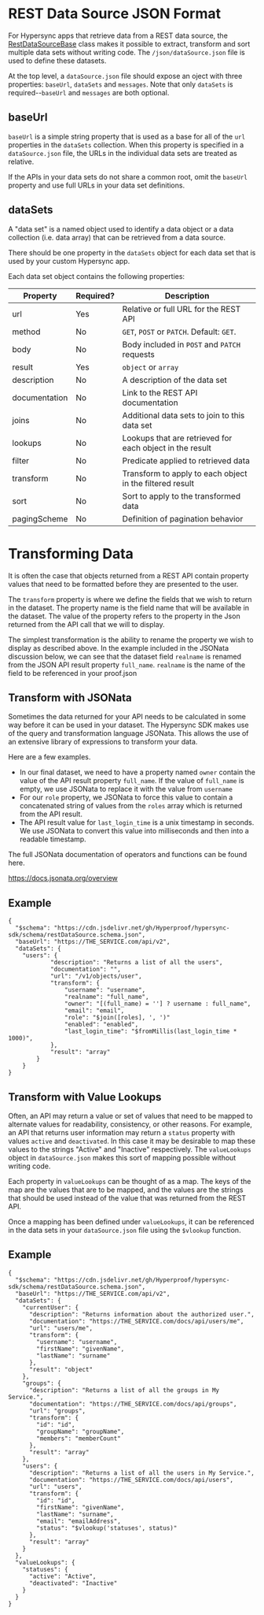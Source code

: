 # REST Data Source JSON Format

For Hypersync apps that retrieve data from a REST data source, the [RestDataSourceBase](./005-data-sources.md) class makes it possible to extract, transform and sort multiple data sets without writing code. The `/json/dataSource.json` file is used to define these datasets.

At the top level, a `dataSource.json` file should expose an oject with three properties: `baseUrl`, `dataSets` and `messages`. Note that only `dataSets` is required--`baseUrl` and `messages` are both optional.

## baseUrl

`baseUrl` is a simple string property that is used as a base for all of the `url` properties in the `dataSets` collection. When this property is specified in a `dataSource.json` file, the URLs in the individual data sets are treated as relative.

If the APIs in your data sets do not share a common root, omit the `baseUrl` property and use full URLs in your data set definitions.

## dataSets

A "data set" is a named object used to identify a data object or a data collection (i.e. data array) that can be retrieved from a data source.

There should be one property in the `dataSets` object for each data set that is used by your custom Hypersync app.

Each data set object contains the following properties:

| Property      | Required? | Description                                              |
| ------------- | --------- | -------------------------------------------------------- |
| url           | Yes       | Relative or full URL for the REST API                    |
| method        | No        | `GET`, `POST` or `PATCH`. Default: `GET`.                |
| body          | No        | Body included in `POST` and `PATCH` requests             |
| result        | Yes       | `object` or `array`                                      |
| description   | No        | A description of the data set                            |
| documentation | No        | Link to the REST API documentation                       |
| joins         | No        | Additional data sets to join to this data set            |
| lookups       | No        | Lookups that are retrieved for each object in the result |
| filter        | No        | Predicate applied to retrieved data                      |
| transform     | No        | Transform to apply to each object in the filtered result |
| sort          | No        | Sort to apply to the transformed data                    |
| pagingScheme  | No        | Definition of pagination behavior                        |

# Transforming Data

It is often the case that objects returned from a REST API contain property values that need to be formatted before they are presented to the user.

The `transform` property is where we define the fields that we wish to return in the dataset. The property name is the field name that will be available in the dataset.  The value of the property refers to the property in the Json returned from the API call that we will to display.

The simplest transformation is the ability to rename the property we wish to display as described above.  In the example included in the JSONata discussion below, we can see that the dataset field `realname` is renamed from the JSON API result property `full_name`. `realname` is the name of the field to be referenced in your proof.json

## Transform with JSONata

Sometimes the data returned for your API needs to be calculated in some way before it can be used in your dataset.  The Hypersync SDK makes use of  the query and transformation language JSONata. This allows the use of an extensive library of expressions to transform your data. 

Here are a few examples.

- In our final dataset, we need to have a property named `owner` contain the value of the API result property `full_name`.  If the value of `full_name` is empty, we use JSONata to replace it with the value from `username`
- For our `role` property, we JSONata to force this value to contain a concatenated string of values from the `roles` array which is returned from the API result.
- The API result value for `last_login_time` is a unix timestamp in seconds. We use JSONata to convert this value into milliseconds and then into a readable timestamp. 

The full JSONata documentation of operators and functions can be found here.

https://docs.jsonata.org/overview

## Example

```
{
  "$schema": "https://cdn.jsdelivr.net/gh/Hyperproof/hypersync-sdk/schema/restDataSource.schema.json",
  "baseUrl": "https://THE_SERVICE.com/api/v2",
  "dataSets": {
    "users": {
            "description": "Returns a list of all the users",
            "documentation": "",
            "url": "/v1/objects/user",
            "transform": {
                "username": "username",
                "realname": "full_name",
                "owner": "[(full_name) = ''] ? username : full_name",
                "email": "email",
                "role": "$join([roles], ', ')"
                "enabled": "enabled",
                "last_login_time": "$fromMillis(last_login_time * 1000)",
            },
            "result": "array"
        }
    }
}
```
## Transform with Value Lookups

Often, an API may return a value or set of values that need to be mapped to alternate values for readability, consistency, or other reasons. For example, an API that returns user information may return a `status` property with values `active` and `deactivated`. In this case it may be desirable to map these values to the strings "Active" and "Inactive" respectively. The `valueLookups` object in `dataSource.json` makes this sort of mapping possible without writing code.

Each property in `valueLookups` can be thought of as a map. The keys of the map are the values that are to be mapped, and the values are the strings that should be used instead of the value that was returned from the REST API.

Once a mapping has been defined under `valueLookups`, it can be referenced in the data sets in your `dataSource.json` file using the `$vlookup` function.

## Example

```
{
  "$schema": "https://cdn.jsdelivr.net/gh/Hyperproof/hypersync-sdk/schema/restDataSource.schema.json",
  "baseUrl": "https://THE_SERVICE.com/api/v2",
  "dataSets": {
    "currentUser": {
      "description": "Returns information about the authorized user.",
      "documentation": "https://THE_SERVICE.com/docs/api/users/me",
      "url": "users/me",
      "transform": {
        "username": "username",
        "firstName": "givenName",
        "lastName": "surname"
      },
      "result": "object"
    },
    "groups": {
      "description": "Returns a list of all the groups in My Service.",
      "documentation": "https://THE_SERVICE.com/docs/api/groups",
      "url": "groups",
      "transform": {
        "id": "id",
        "groupName": "groupName",
        "members": "memberCount"
      },
      "result": "array"
    },
    "users": {
      "description": "Returns a list of all the users in My Service.",
      "documentation": "https://THE_SERVICE.com/docs/api/users",
      "url": "users",
      "transform": {
        "id": "id",
        "firstName": "givenName",
        "lastName": "surname",
        "email": "emailAddress",
        "status": "$vlookup('statuses', status)"
      },
      "result": "array"
    }
  },
  "valueLookups": {
    "statuses": {
      "active": "Active",
      "deactivated": "Inactive"
    }
  }
}

```
